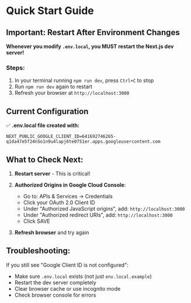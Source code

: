 # Quick Start Guide

## Important: Restart After Environment Changes

**Whenever you modify `.env.local`, you MUST restart the Next.js dev server!**

### Steps:
1. In your terminal running `npm run dev`, press `Ctrl+C` to stop
2. Run `npm run dev` again to restart
3. Refresh your browser at `http://localhost:3000`

## Current Configuration

✅ **.env.local file created with:** 
```
NEXT_PUBLIC_GOOGLE_CLIENT_ID=641692746265-q1da47e5f24n5o1n9u4lapj6te0751er.apps.googleusercontent.com
```

## What to Check Next:

1. **Restart server** - This is critical!
2. **Authorized Origins in Google Cloud Console**:
   - Go to: APIs & Services → Credentials
   - Click your OAuth 2.0 Client ID
   - Under "Authorized JavaScript origins", add: `http://localhost:3000`
   - Under "Authorized redirect URIs", add: `http://localhost:3000`
   - Click SAVE

3. **Refresh browser** and try again

## Troubleshooting:

If you still see "Google Client ID is not configured":
- Make sure `.env.local` exists (not just `env.local.example`)
- Restart the dev server completely
- Clear browser cache or use incognito mode
- Check browser console for errors
